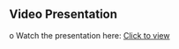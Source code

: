 ## Video Presentation
o Watch the presentation here: [Click to
view](https://drive.google.com/file/d/1fPdIDZu7gIq9p_kLcWbZ2NdKmAD85dzh/view?usp=sharing)
